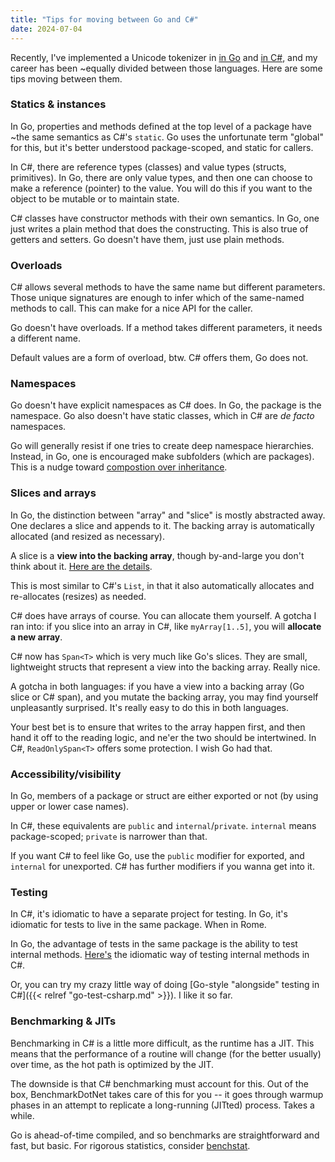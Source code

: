 ```yaml
---
title: "Tips for moving between Go and C#"
date: 2024-07-04
---
```


Recently, I've implemented a Unicode tokenizer in [in Go](https://github.com/clipperhouse/uax29) and [in C#](https://github.com/clipperhouse/uax29.net), and my career has been ~equally divided between those languages. Here are some tips moving between them.

### Statics & instances

In Go, properties and methods defined at the top level of a package have ~the same semantics as C#'s `static`. Go uses the unfortunate term "global" for this, but it's better understood package-scoped, and static for callers.

In C#, there are reference types (classes) and value types (structs, primitives). In Go, there are only value types, and then one can choose to make a reference (pointer) to the value. You will do this if you want to the object to be mutable or to maintain state.

C# classes have constructor methods with their own semantics. In Go, one just writes a plain method that does the constructing. This is also true of getters and setters. Go doesn't have them, just use plain methods.

### Overloads

C# allows several methods to have the same name but different parameters. Those unique signatures are enough to infer which of the same-named methods to call. This can make for a nice API for the caller.

Go doesn't have overloads. If a method takes different parameters, it needs a different name.

Default values are a form of overload, btw. C# offers them, Go does not.

### Namespaces

Go doesn't have explicit namespaces as C# does. In Go, the package is the namespace. Go also doesn't have static classes, which in C# are _de facto_ namespaces.

Go will generally resist if one tries to create deep namespace hierarchies. Instead, in Go, one is encouraged make subfolders (which are packages). This is a nudge toward [compostion over inheritance](https://en.wikipedia.org/wiki/Composition_over_inheritance).

### Slices and arrays

In Go, the distinction between "array" and "slice" is mostly abstracted away. One declares a slice and appends to it. The backing array is automatically allocated (and resized as necessary).

A slice is a **view into the backing array**, though by-and-large you don't think about it. [Here are the details](https://go.dev/blog/slices-intro).

This is most similar to C#'s `List`, in that it also automatically allocates and re-allocates (resizes) as needed.

C# does have arrays of course. You can allocate them yourself. A gotcha I ran into: if you slice into an array in C#, like `myArray[1..5]`, you will **allocate a new array**.

C# now has `Span<T>` which is very much like Go's slices. They are small, lightweight structs that represent a view into the backing array. Really nice.

A gotcha in both languages: if you have a view into a backing array (Go slice or C# span), and you mutate the backing array, you may find yourself unpleasantly surprised. It's really easy to do this in both languages.

Your best bet is to ensure that writes to the array happen first, and then hand it off to the reading logic, and ne'er the two should be intertwined. In C#, `ReadOnlySpan<T>` offers some protection. I wish Go had that.

### Accessibility/visibility

In Go, members of a package or struct are either exported or not (by using upper or lower case names).

In C#, these equivalents are `public` and `internal`/`private`. `internal` means package-scoped; `private` is narrower than that.

If you want C# to feel like Go, use the `public` modifier for exported, and `internal` for unexported. C# has further modifiers if you wanna get into it.

### Testing

In C#, it's idiomatic to have a separate project for testing. In Go, it's idiomatic for tests to live in the same package. When in Rome.

In Go, the advantage of tests in the same package is the ability to test internal methods. [Here's](https://stackoverflow.com/questions/358196/c-sharp-internal-access-modifier-when-doing-unit-testing) the idiomatic way of testing internal methods in C#.

Or, you can try my crazy little way of doing [Go-style "alongside" testing in C#]({{< relref "go-test-csharp.md" >}}). I like it so far.

### Benchmarking & JITs

Benchmarking in C# is a little more difficult, as the runtime has a JIT. This means that the performance of a routine will change (for the better usually) over time, as the hot path is optimized by the JIT.

The downside is that C# benchmarking must account for this. Out of the box, BenchmarkDotNet takes care of this for you -- it goes through warmup phases in an attempt to replicate a long-running (JITted) process. Takes a while.

Go is ahead-of-time compiled, and so benchmarks are straightforward and fast, but basic. For rigorous statistics, consider [benchstat](https://pkg.go.dev/golang.org/x/perf/cmd/benchstat).
